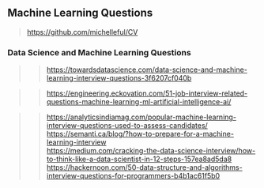 ## Machine Learning Questions  
> https://github.com/michelleful/CV  
### Data Science and Machine Learning Questions  
>>  https://towardsdatascience.com/data-science-and-machine-learning-interview-questions-3f6207cf040b  

>> https://engineering.eckovation.com/51-job-interview-related-questions-machine-learning-ml-artificial-intelligence-ai/  

>> https://analyticsindiamag.com/popular-machine-learning-interview-questions-used-to-assess-candidates/
>> https://semanti.ca/blog/?how-to-prepare-for-a-machine-learning-interview  
>> https://medium.com/cracking-the-data-science-interview/how-to-think-like-a-data-scientist-in-12-steps-157ea8ad5da8  
>> https://hackernoon.com/50-data-structure-and-algorithms-interview-questions-for-programmers-b4b1ac61f5b0  

